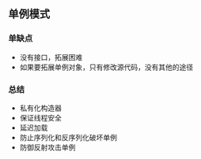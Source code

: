 ## 单例模式
### 单缺点
* 没有接口，拓展困难
* 如果要拓展单例对象，只有修改源代码，没有其他的途径

### 总结
* 私有化构造器
* 保证线程安全
* 延迟加载
* 防止序列化和反序列化破坏单例
* 防御反射攻击单例